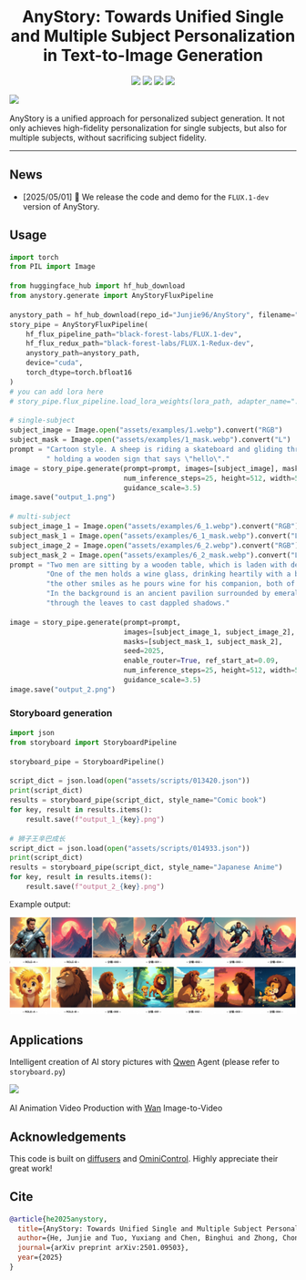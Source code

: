 <div align="center">
<h1>AnyStory: Towards Unified Single and Multiple Subject Personalization in Text-to-Image Generation</h1>

<a href='https://aigcdesigngroup.github.io/AnyStory/'><img src='https://img.shields.io/badge/Project-Page-green'></a>
<a href='https://arxiv.org/pdf/2501.09503'><img src='https://img.shields.io/badge/arXiv-2501.09503-red'></a>
<a href='https://huggingface.co/spaces/modelscope/AnyStory'><img src='https://img.shields.io/badge/%F0%9F%A4%97%20Hugging%20Face-Spaces-yellow'></a>
<a href='https://modelscope.cn/studios/iic/AnyStory'><img src='https://img.shields.io/badge/ModelScope-Spaces-blue'></a>

</div>

<img src='assets/examples-sdxl.jpg'>

AnyStory is a unified approach for personalized subject generation. It not only achieves high-fidelity personalization for single subjects, but also for multiple subjects, without sacrificing subject fidelity.

---

## News

- [2025/05/01] 🚀 We release the code and demo for the `FLUX.1-dev` version of AnyStory.

## Usage

```python
import torch
from PIL import Image

from huggingface_hub import hf_hub_download
from anystory.generate import AnyStoryFluxPipeline

anystory_path = hf_hub_download(repo_id="Junjie96/AnyStory", filename="anystory_flux.bin")
story_pipe = AnyStoryFluxPipeline(
    hf_flux_pipeline_path="black-forest-labs/FLUX.1-dev",
    hf_flux_redux_path="black-forest-labs/FLUX.1-Redux-dev",
    anystory_path=anystory_path,
    device="cuda",
    torch_dtype=torch.bfloat16
)
# you can add lora here
# story_pipe.flux_pipeline.load_lora_weights(lora_path, adapter_name="...")

# single-subject
subject_image = Image.open("assets/examples/1.webp").convert("RGB")
subject_mask = Image.open("assets/examples/1_mask.webp").convert("L")
prompt = "Cartoon style. A sheep is riding a skateboard and gliding through the city," \
         " holding a wooden sign that says \"hello\"."
image = story_pipe.generate(prompt=prompt, images=[subject_image], masks=[subject_mask], seed=2025,
                            num_inference_steps=25, height=512, width=512,
                            guidance_scale=3.5)
image.save("output_1.png")

# multi-subject
subject_image_1 = Image.open("assets/examples/6_1.webp").convert("RGB")
subject_mask_1 = Image.open("assets/examples/6_1_mask.webp").convert("L")
subject_image_2 = Image.open("assets/examples/6_2.webp").convert("RGB")
subject_mask_2 = Image.open("assets/examples/6_2_mask.webp").convert("L")
prompt = "Two men are sitting by a wooden table, which is laden with delicious food and a pot of wine. " \
         "One of the men holds a wine glass, drinking heartily with a bold expression; " \
         "the other smiles as he pours wine for his companion, both of them engaged in cheerful conversation. " \
         "In the background is an ancient pavilion surrounded by emerald bamboo groves, with sunlight filtering " \
         "through the leaves to cast dappled shadows."

image = story_pipe.generate(prompt=prompt,
                            images=[subject_image_1, subject_image_2],
                            masks=[subject_mask_1, subject_mask_2],
                            seed=2025,
                            enable_router=True, ref_start_at=0.09,
                            num_inference_steps=25, height=512, width=512,
                            guidance_scale=3.5)
image.save("output_2.png")
```

### Storyboard generation

```python
import json
from storyboard import StoryboardPipeline

storyboard_pipe = StoryboardPipeline()

script_dict = json.load(open("assets/scripts/013420.json"))
print(script_dict)
results = storyboard_pipe(script_dict, style_name="Comic book")
for key, result in results.items():
    result.save(f"output_1_{key}.png")

# 狮子王辛巴成长
script_dict = json.load(open("assets/scripts/014933.json"))
print(script_dict)
results = storyboard_pipe(script_dict, style_name="Japanese Anime")
for key, result in results.items():
    result.save(f"output_2_{key}.png")
```

Example output:

<img src='assets/scripts/013420_result.jpg'>
<img src='assets/scripts/014933_result.jpg'>

## Applications

Intelligent creation of AI story pictures with [Qwen](https://github.com/QwenLM/Qwen3) Agent (please refer to `storyboard.py`)

<img src='assets/storyboard_en.png'>

AI Animation Video Production with [Wan](https://github.com/Wan-Video/Wan2.1) Image-to-Video

## **Acknowledgements**

This code is built on [diffusers](https://github.com/huggingface/diffusers)
and [OminiControl](https://github.com/Yuanshi9815/OminiControl). Highly appreciate their great work!

## Cite

```bibtex
@article{he2025anystory,
  title={AnyStory: Towards Unified Single and Multiple Subject Personalization in Text-to-Image Generation},
  author={He, Junjie and Tuo, Yuxiang and Chen, Binghui and Zhong, Chongyang and Geng, Yifeng and Bo, Liefeng},
  journal={arXiv preprint arXiv:2501.09503},
  year={2025}
}
```
